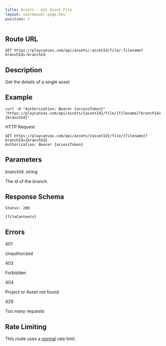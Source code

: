 ```yaml
---
title: Assets - Get Asset File
layout: usermanual-page.hbs
position: 7
---
```


## Route URL

```none
GET https://playcanvas.com/api/assets/:assetId/file/:filename?branchId=:branchId
```

## Description

Get the details of a single asset

## Example

```none
curl -H "Authorization: Bearer {accessToken}" "https://playcanvas.com/api/assets/{assetId}/file/{filename}?branchId={branchId}"
```

HTTP Request

```text
GET https://playcanvas.com/api/assets/{assetId}/file/{filename}?branchId={branchId}
Authorization: Bearer {accessToken}
```

## Parameters

<div class="params">
<div class="parameter"><span class="param">branchId: string</span><p>The id of the branch.</p></div>
</div>

## Response Schema

```none
Status: 200
```

```none
{fileContents}
```

## Errors

<div class="params">
<div class="parameter"><span class="param">401</span><p>Unauthorized</p></div>
<div class="parameter"><span class="param">403</span><p>Forbidden</p></div>
<div class="parameter"><span class="param">404</span><p>Project or Asset not found</p></div>
<div class="parameter"><span class="param">429</span><p>Too many requests</p></div>
</div>

## Rate Limiting

This route uses a [normal][1] rate limit.

[1]: /user-manual/api#rate-limiting
